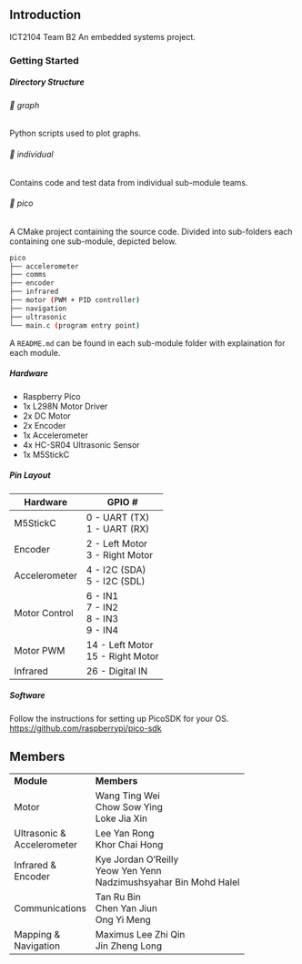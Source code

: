 ## Introduction

ICT2104 Team B2
An embedded systems project.

### Getting Started

##### Directory Structure

###### &#128193; graph
Python scripts used to plot graphs.

###### &#128193; individual
Contains code and test data from individual sub-module teams.

###### &#128193; pico
A CMake project containing the source code.
Divided into sub-folders each containing one sub-module, depicted below.
```bash
pico
├── accelerometer
├── comms
├── encoder
├── infrared
├── motor (PWM + PID controller)
├── navigation
├── ultrasonic
└── main.c (program entry point)
```

A `README.md` can be found in each sub-module folder with explaination for each module. 

##### Hardware
* Raspberry Pico
* 1x L298N Motor Driver
* 2x DC Motor
* 2x Encoder
* 1x Accelerometer
* 4x HC-SR04 Ultrasonic Sensor
* 1x M5StickC

##### Pin Layout
| Hardware | GPIO # |
|---|---|
| M5StickC | 0 - UART (TX) <br/> 1 - UART (RX) |
| Encoder | 2 - Left Motor <br/> 3 - Right Motor |
| Accelerometer | 4 - I2C (SDA) <br/> 5 - I2C (SDL) |
| Motor Control | 6 - IN1 <br/> 7 - IN2 <br/> 8 - IN3 <br/> 9 - IN4|
| Motor PWM | 14 - Left Motor <br/> 15 - Right Motor |
| Infrared | 26 - Digital IN |

##### Software
Follow the instructions for setting up PicoSDK for your OS.
https://github.com/raspberrypi/pico-sdk

## Members

<table>
  <tr>
    <td><strong>Module</strong></td>
    <td><strong>Members</strong></td>
  </tr>
  <tr>
    <td>Motor</td>
    <td>
    Wang Ting Wei
    <br/>
    Chow Sow Ying
    <br/>
    Loke Jia Xin
    </td>
  </tr>
  <tr>
    <td>Ultrasonic &<br/>Accelerometer</td>
    <td>
    Lee Yan Rong
    <br/>
    Khor Chai Hong
    </td>
  </tr>
  <tr>
    <td>Infrared &<br/>Encoder</td>
    <td>
    Kye Jordan O’Reilly
    <br/>
    Yeow Yen Yenn
    <br/>
    Nadzimushsyahar Bin Mohd Halel
    </td>
  </tr>
  <tr>
    <td>Communications</td>
    <td>
    Tan Ru Bin
    <br/>
    Chen Yan Jiun
    <br/>
    Ong Yi Meng
    </td>
  </tr>
  <tr>
    <td>Mapping &<br/>Navigation</td>
    <td>
    Maximus Lee Zhi Qin
    <br/>
    Jin Zheng Long
    </td>
  </tr>
</table>